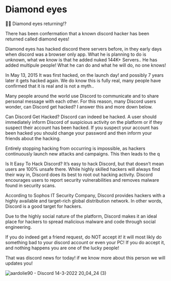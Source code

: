 # Diamond eyes
💎👀 Diamond eyes returning!?

There has been confermation that a known discord hacker has been returned called diamond eyes!

Diamond eyes has hacked discord there servers before, in they early days when discord was a browser only app.
What he is planning to do is unknown, what we know is that he added nuked 144K+ Servers.. 
He has added multipule people! What he can do and what he will do, no one knows!

In May 13, 2015 It was first hacked, on the launch day! and possibly 7 years later it gets hacked again.
We do know this is fully real, many people have confirmed that it is real and is not a myth..

Many people around the world use Discord to communicate and to share personal message with each other. For this reason, many Discord users wonder, can Discord get hacked? I answer
this and more down below.

Can Discord Get Hacked?
Discord can indeed be hacked. A user should immediately inform Discord of suspicious activity on the platform or if they suspect their account has been hacked. If you suspect your account has been hacked you should change your password and then inform your friends about the hacking.

Entirely stopping hacking from occurring is impossible, as hackers continuously launch new attacks and campaigns. This then leads to the q

Is It Easy To Hack Discord?
It’s easy to hack Discord, but that doesn’t mean users are 100% unsafe there. While highly skilled hackers will always find their way in, Discord does its best to root out hacking activity. Discord encourages users to report security vulnerabilities and removes malware found in security scans.

According to Sophos IT Security Company, Discord provides hackers with a highly available and target-rich global distribution network. In other words, Discord is a good target for hackers.

Due to the highly social nature of the platform, Discord makes it an ideal place for hackers to spread malicious malware and code through social engineering. 

If you do indeed get a friend request, do NOT accept it! it will most likly do something bad to your discord account or even your PC! If you do accept it, and nothing happens you are one of the lucky people! 

That was discord news for today! if we know more about this person we will updates you!

![aardolie90 - Discord 14-3-2022 20_04_24 (3)](https://user-images.githubusercontent.com/101594862/158243431-609c210d-4ba0-47b0-9208-95900f4f973b.png)
